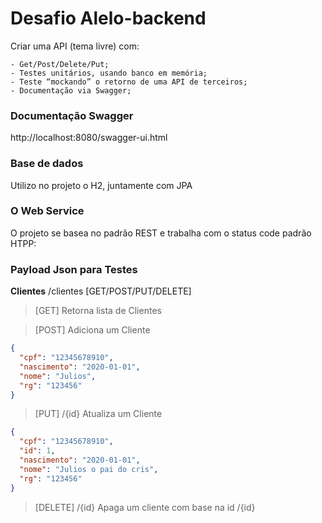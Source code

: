 # Desafio Alelo-backend

Criar uma API (tema livre) com:

    - Get/Post/Delete/Put;
    - Testes unitários, usando banco em memória;
    - Teste “mockando” o retorno de uma API de terceiros;
    - Documentação via Swagger;

### Documentação Swagger

http://localhost:8080/swagger-ui.html


### Base de dados
Utilizo no projeto o H2, juntamente com JPA


### O Web Service
O projeto se basea no padrão REST e trabalha com o status code padrão HTPP:

### Payload Json para Testes

**Clientes** 
/clientes [GET/POST/PUT/DELETE]
>[GET] Retorna lista de Clientes

>[POST] Adiciona um Cliente
```json
{
  "cpf": "12345678910",
  "nascimento": "2020-01-01",
  "nome": "Julios",
  "rg": "123456"
}
```

>[PUT] /{id} Atualiza um Cliente
```json
{
  "cpf": "12345678910",
  "id": 1,
  "nascimento": "2020-01-01",
  "nome": "Julios o pai do cris",
  "rg": "123456"
}
```

>[DELETE] /{id} Apaga um cliente com base na id /{id}

